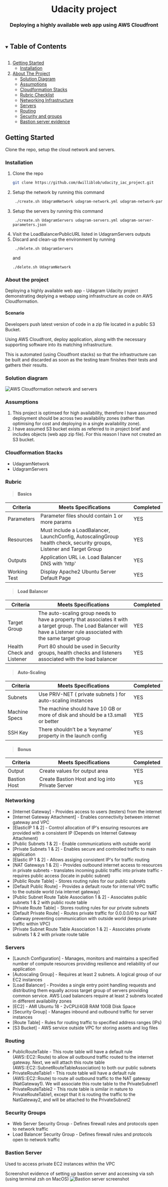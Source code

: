   <h1 align="center">Udacity project</h1>

  <h3 align="center">
    Deploying a highly available web app using AWS Cloudfront</h3>

<!-- TABLE OF CONTENTS -->
<details open="open">
  <summary><h2 style="display: inline-block">Table of Contents</h2></summary>
  <ol>
    <li>
      <a href="#getting-started">Getting Started</a>
      <ul>
        <li><a href="#installation">Installation</a></li>
      </ul>
    </li>
    <li>
      <a href="#About the project">About The Project</a>
      <ul>
        <li><a href="#solution diagram">Solution Diagram</a></li>
        <li><a href="#assumptions">Assumptions</a></li>
        <li><a href="#cloudformation stacks">Cloudformation Stacks</a></li>
        <li><a href="#rubric">Rubric Checklist</a></li>
        <li><a href="#networking">Networking Infrastructure</a></li>
        <li><a href="#servers">Servers</a></li>
        <li><a href="#routing">Routing</a></li>
        <li><a href="#security groups">Security and groups</a></li>
        <li><a href="#bastion server">Bastion server evidence</a></li>
      </ul>
    </li>
  </ol>
</details>

<!-- GETTING STARTED -->
## Getting Started

Clone the repo, setup the cloud network and servers.


### Installation

1. Clone the repo
   ```sh
   git clone https://github.com/dwilliblob/udacity_iac_project.git
   ```
2. Setup the network by running this command
   ```sh
    ./create.sh UdagramNetwork udagram-network.yml udagram-network-parameters.json
   ```
3. Setup the servers by running this command
   ```
    ./create.sh UdagramServers udagram-servers.yml udagram-server-parameters.json
   ```
4. Visit the LoadBalancerPublicURL listed in UdagramServers outputs
5. Discard and clean-up the environment by running
   ```
    ./delete.sh UdagramServers
   ``` 
   and
      ```
    ./delete.sh UdagramNetwork
   ```

<!-- ABOUT THE PROJECT -->
### About the project

Deploying a highly available web app - Udagram
Udacity project demonstrating deplying a webapp using infrastructure as code on AWS Cloudformation.

#### Scenario
Developers push latest version of code in a zip file located in a public S3 Bucket.

Using AWS Cloudfront, deploy application, along with the necessary supporting software into its matching infrastructure.

This is automated (using Cloudfront stacks) so that the infrastructure can be built and discarded as soon as the testing team finishes their tests and gathers their results.


### Solution diagram
![AWS Cloudformation network and servers](DeployHighlyAvailableWebApp.png?raw=true "Solution Diagram")

### Assumptions
1. This project is optimsed for high availability, therefore I have assumed deployment should be across two availability zones (rather than optimising for cost and deploying in a single availability zone).
2. I have assumed S3 bucket exists as referred to in project brief and includes objects (web app zip file). For this reason I have not created an S3 bucket.

### Cloudformation Stacks
* UdagramNetwork
* UdagramServers

### Rubric

>#### Basics
|Criteria|Meets Specifications|Completed|
|---|---|---|
|Parameters|Parameter files should contain 1 or more params|YES|
|Resources|Must include a LoadBalancer, LaunchConfig, AutoscalingGroup health check, security groups, Listener and Target Group|YES|
|Outputs|Application URL i.e. Load Balancer DNS with 'http'|YES|
|Working Test| Display Apache2 Ubuntu Server Default Page |YES|
>#### Load Balancer
|Criteria|Meets Specifications|Completed|
|---|---|---|
|Target Group|The auto-scaling group needs to have a property that associates it with a target group. The Load Balancer will have a Listener rule associated with the same target group|YES|
|Health Check and Listener|Port 80 should be used in Security groups, health checks and listeners associated with the load balancer|YES|
>#### Auto-Scaling
|Criteria|Meets Specifications|Completed|
|---|---|---|
|Subnets|Use PRIV-NET ( private subnets ) for auto-scaling instances|YES|
|Machine Specs| The machine should have 10 GB or more of disk and should be a t3.small or better|YES|
|SSH Key|There shouldn’t be a ‘keyname’ property in the launch config|YES|
>#### Bonus
|Criteria|Meets Specifications|Completed|
|---|---|---|
|Output| Create values for output area|YES|
|Bastion Host|Create Bastion Host and log into Private Server|YES|

### Networking
* [Internet Gateway] - Provides access to users (testers) from the internet
* [Internet Gateway Attachment] - Enables connectivity between internet gateway and VPC
* [ElasticIP 1 & 2] - Control allocation of IP's ensuring resources are provided with a consistent IP (Depends on Internet Gateway Attachment)
* [Public Subnets 1 & 2] - Enable communications with outside world 
* [Private Subnets 1 & 2] - Enables secure and controlled traffic to main application 
* [Elastic IP 1 & 2] - Allows assiging consistent IP's for traffic routing
* [NAT Gateways 1 & 2)] - Provides outbound internet access to resources in private subnets - translates incoming public traffic into private traffic - requires public access (locate in public subnet)
* [Public Route Table] - Stores routing rules for our public subnets
* [Default Public Route] - Provides a default route for internal VPC traffic to the outside world (via internet gateway)
* [Public Subnet Route Table Association 1 & 2] - Associates public subnets 1 & 2 with public route table
* [Private Route Table] - Stores routing rules for our private subnets
* [Default Private Route] - Routes private traffic for 0.0.0.0/0 to our NAT Gateway preventing communication with outside world (keeps private traffic within VPC)
* [Private Subnet Route Table Association 1 & 2] - Associates private subnets 1 & 2 with private route table

### Servers

* [Launch Configuration] - Manages, monitors and maintains a specified number of compute resources providing resilience and reliability of our application
* [Autoscaling Group] - Requires at least 2 subnets. A logical group of our EC2 instances
* [Load Balancer] - Provides a single entry point handling requests and distributing them equally across target group of servers providing common service. AWS Load balancers require at least 2 subnets located in different availability zones
* [EC2] - AMI Ubuntu 18 - 2vCPU/4GB RAM 10GB Disk Space
* [Security Group] - Manages inbound and outbound traffic for server instances
* [Route Table] - Rules for routing traffic to specified address ranges (IPs)
* [S3 Bucket] - AWS service outside VPC for storing assets and log files

### Routing

* PublicRouteTable - This route table will have a default rule (AWS::EC2::Route) to allow all outbound traffic routed to the internet gateway. Next, we will attach this route table (AWS::EC2::SubnetRouteTableAssociation) to both our public subnets
* PrivateRouteTable1 - This route table will have a default rule (AWS::EC2::Route) to route all outbound traffic to the NAT gateway (NatGateway1). We will associate this route table to the PrivateSubnet1
* PrivateRouteTable2 - This route table is similar in nature to PrivateRouteTable1, except that it is routing the traffic to the NatGateway2, and will be attached to the PrivateSubnet2

### Security Groups
* Web Server Security Group - Defines firewall rules and protocols open to network traffic
* Load Balancer Security Group - Defines firewall rules and protocols open to network traffic


### Bastion Server

Used to access private EC2 instances within the VPC

Screenshot evidence of setting up bastion server and accessing via ssh (using terminal zsh on MacOS)
![Bastion server screenshot](Website_Browser_screenshot.png?raw=true "Bastion Server Terminal Screenshot")

